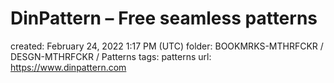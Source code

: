 # DinPattern – Free seamless patterns

created: February 24, 2022 1:17 PM (UTC)
folder: BOOKMRKS-MTHRFCKR / DESGN-MTHRFCKR / Patterns
tags: patterns
url: https://www.dinpattern.com